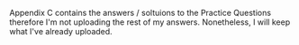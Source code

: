 Appendix C contains the answers / soltuions to the Practice Questions therefore I'm not uploading the rest of my answers. Nonetheless, I will keep what I've already uploaded.
